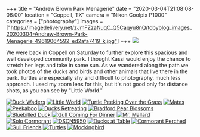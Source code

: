 +++
title = "Andrew Brown Park Menagerie"
date = "2020-03-04T21:08:08-06:00"
location = "Coppell, TX"
camera = "Nikon Coolpix P1000"
categories = ["photography"]
images = ["https://imagedelivery.net/zJmFZzaNuqC_Q5Caqyu8nQ/tobyblog_images_20200304-Andrew-Brown-Park-Menagerie_49619064592_ed2afa7419_k.jpg"]
+++
![](https://imagedelivery.net/zJmFZzaNuqC_Q5Caqyu8nQ/tobyblog_images_20200304-Andrew-Brown-Park-Menagerie_49619064592_ed2afa7419_k.jpg/fit=scale-down,w=780,sharpen=1,f=auto,q=0.9,slow-connection-quality=0.3)
<!--more-->
We were back in Coppell on Saturday to further explore this spacious and well developed community park. I thought Kassi would enjoy the chance to stretch her legs and take in some sun. As we wandered along the path we took photos of the ducks and birds and other animals that live there in the park. Turtles are especially shy and difficult to photography, much less approach. I used my zoom lens for this, but it's not good only for distance shots, as you can see by "Little World."

<div id="mygallery">
		<a class="swipebox" href="https://imagedelivery.net/zJmFZzaNuqC_Q5Caqyu8nQ/tobyblog_images_20200304-Andrew-Brown-Park-Menagerie_49618825791_2b5844b1b2_k.jpg/fit=scale-down,w=1024,sharpen=1,f=auto,q=0.9,slow-connection-quality=0.3">
			    <img alt="Duck Waders" src="https://imagedelivery.net/zJmFZzaNuqC_Q5Caqyu8nQ/tobyblog_images_20200304-Andrew-Brown-Park-Menagerie_49618825791_2b5844b1b2_k.jpg/fit=scale-down,w=365,sharpen=1,f=auto,q=0.9,slow-connection-quality=0.3"></a>
		<a class="swipebox" href="https://imagedelivery.net/zJmFZzaNuqC_Q5Caqyu8nQ/tobyblog_images_20200304-Andrew-Brown-Park-Menagerie_49619076747_fa9e5806d1_k.jpg/fit=scale-down,w=1024,sharpen=1,f=auto,q=0.9,slow-connection-quality=0.3">
			    <img alt="Little World" src="https://imagedelivery.net/zJmFZzaNuqC_Q5Caqyu8nQ/tobyblog_images_20200304-Andrew-Brown-Park-Menagerie_49619076747_fa9e5806d1_k.jpg/fit=scale-down,w=365,sharpen=1,f=auto,q=0.9,slow-connection-quality=0.3"></a>
		<a class="swipebox" href="https://imagedelivery.net/zJmFZzaNuqC_Q5Caqyu8nQ/tobyblog_images_20200304-Andrew-Brown-Park-Menagerie_49619077542_eb7066abe1_k.jpg/fit=scale-down,w=1024,sharpen=1,f=auto,q=0.9,slow-connection-quality=0.3">
			    <img alt="Turtle Peeking Over the Grass" src="https://imagedelivery.net/zJmFZzaNuqC_Q5Caqyu8nQ/tobyblog_images_20200304-Andrew-Brown-Park-Menagerie_49619077542_eb7066abe1_k.jpg/fit=scale-down,w=365,sharpen=1,f=auto,q=0.9,slow-connection-quality=0.3"></a>
		<a class="swipebox" href="https://imagedelivery.net/zJmFZzaNuqC_Q5Caqyu8nQ/tobyblog_images_20200304-Andrew-Brown-Park-Menagerie_49618305608_fbed207d20_k.jpg/fit=scale-down,w=1024,sharpen=1,f=auto,q=0.9,slow-connection-quality=0.3">
			    <img alt="Mates" src="https://imagedelivery.net/zJmFZzaNuqC_Q5Caqyu8nQ/tobyblog_images_20200304-Andrew-Brown-Park-Menagerie_49618305608_fbed207d20_k.jpg/fit=scale-down,w=365,sharpen=1,f=auto,q=0.9,slow-connection-quality=0.3"></a>
		<a class="swipebox" href="https://imagedelivery.net/zJmFZzaNuqC_Q5Caqyu8nQ/tobyblog_images_20200304-Andrew-Brown-Park-Menagerie_49619093357_5152cd1a5a_k.jpg/fit=scale-down,w=1024,sharpen=1,f=auto,q=0.9,slow-connection-quality=0.3">
			    <img alt="Peekaboo" src="https://imagedelivery.net/zJmFZzaNuqC_Q5Caqyu8nQ/tobyblog_images_20200304-Andrew-Brown-Park-Menagerie_49619093357_5152cd1a5a_k.jpg/fit=scale-down,w=365,sharpen=1,f=auto,q=0.9,slow-connection-quality=0.3"></a>
		<a class="swipebox" href="https://imagedelivery.net/zJmFZzaNuqC_Q5Caqyu8nQ/tobyblog_images_20200304-Andrew-Brown-Park-Menagerie_49619073072_b2e0b06f16_k.jpg/fit=scale-down,w=1024,sharpen=1,f=auto,q=0.9,slow-connection-quality=0.3">
			    <img alt="Ducks Retreating" src="https://imagedelivery.net/zJmFZzaNuqC_Q5Caqyu8nQ/tobyblog_images_20200304-Andrew-Brown-Park-Menagerie_49619073072_b2e0b06f16_k.jpg/fit=scale-down,w=365,sharpen=1,f=auto,q=0.9,slow-connection-quality=0.3"></a>
		<a class="swipebox" href="https://imagedelivery.net/zJmFZzaNuqC_Q5Caqyu8nQ/tobyblog_images_20200304-Andrew-Brown-Park-Menagerie_49619086762_d47ab59e27_k.jpg/fit=scale-down,w=1024,sharpen=1,f=auto,q=0.9,slow-connection-quality=0.3">
			    <img alt="Bradford Pear Blossoms" src="https://imagedelivery.net/zJmFZzaNuqC_Q5Caqyu8nQ/tobyblog_images_20200304-Andrew-Brown-Park-Menagerie_49619086762_d47ab59e27_k.jpg/fit=scale-down,w=365,sharpen=1,f=auto,q=0.9,slow-connection-quality=0.3"></a>
		<a class="swipebox" href="https://imagedelivery.net/zJmFZzaNuqC_Q5Caqyu8nQ/tobyblog_images_20200304-Andrew-Brown-Park-Menagerie_49618310538_a979f00a52_k.jpg/fit=scale-down,w=1024,sharpen=1,f=auto,q=0.9,slow-connection-quality=0.3">
			    <img alt="Bluebilled Duck" src="https://imagedelivery.net/zJmFZzaNuqC_Q5Caqyu8nQ/tobyblog_images_20200304-Andrew-Brown-Park-Menagerie_49618310538_a979f00a52_k.jpg/fit=scale-down,w=365,sharpen=1,f=auto,q=0.9,slow-connection-quality=0.3"></a>
		<a class="swipebox" href="https://imagedelivery.net/zJmFZzaNuqC_Q5Caqyu8nQ/tobyblog_images_20200304-Andrew-Brown-Park-Menagerie_49619071967_c9f31088d3_k.jpg/fit=scale-down,w=1024,sharpen=1,f=auto,q=0.9,slow-connection-quality=0.3">
			    <img alt="Gull Coming For Dinner" src="https://imagedelivery.net/zJmFZzaNuqC_Q5Caqyu8nQ/tobyblog_images_20200304-Andrew-Brown-Park-Menagerie_49619071967_c9f31088d3_k.jpg/fit=scale-down,w=365,sharpen=1,f=auto,q=0.9,slow-connection-quality=0.3"></a>
		<a class="swipebox" href="https://imagedelivery.net/zJmFZzaNuqC_Q5Caqyu8nQ/tobyblog_images_20200304-Andrew-Brown-Park-Menagerie_49618821371_8fb9ef2dc2_k.jpg/fit=scale-down,w=1024,sharpen=1,f=auto,q=0.9,slow-connection-quality=0.3">
			    <img alt="Mr. Mallard" src="https://imagedelivery.net/zJmFZzaNuqC_Q5Caqyu8nQ/tobyblog_images_20200304-Andrew-Brown-Park-Menagerie_49618821371_8fb9ef2dc2_k.jpg/fit=scale-down,w=365,sharpen=1,f=auto,q=0.9,slow-connection-quality=0.3"></a>
		<a class="swipebox" href="https://imagedelivery.net/zJmFZzaNuqC_Q5Caqyu8nQ/tobyblog_images_20200304-Andrew-Brown-Park-Menagerie_49618819411_43241018a0_k.jpg/fit=scale-down,w=1024,sharpen=1,f=auto,q=0.9,slow-connection-quality=0.3">
			    <img alt="Solo Cormorant" src="https://imagedelivery.net/zJmFZzaNuqC_Q5Caqyu8nQ/tobyblog_images_20200304-Andrew-Brown-Park-Menagerie_49618819411_43241018a0_k.jpg/fit=scale-down,w=365,sharpen=1,f=auto,q=0.9,slow-connection-quality=0.3"></a>
		<a class="swipebox" href="https://imagedelivery.net/zJmFZzaNuqC_Q5Caqyu8nQ/tobyblog_images_20200304-Andrew-Brown-Park-Menagerie_49618290738_351ff38470_k.jpg/fit=scale-down,w=1024,sharpen=1,f=auto,q=0.9,slow-connection-quality=0.3">
			    <img alt="DSCN5950" src="https://imagedelivery.net/zJmFZzaNuqC_Q5Caqyu8nQ/tobyblog_images_20200304-Andrew-Brown-Park-Menagerie_49618290738_351ff38470_k.jpg/fit=scale-down,w=365,sharpen=1,f=auto,q=0.9,slow-connection-quality=0.3"></a>
		<a class="swipebox" href="https://imagedelivery.net/zJmFZzaNuqC_Q5Caqyu8nQ/tobyblog_images_20200304-Andrew-Brown-Park-Menagerie_49618805351_60d9c29bb5_k.jpg/fit=scale-down,w=1024,sharpen=1,f=auto,q=0.9,slow-connection-quality=0.3">
			    <img alt="Ducks at Table" src="https://imagedelivery.net/zJmFZzaNuqC_Q5Caqyu8nQ/tobyblog_images_20200304-Andrew-Brown-Park-Menagerie_49618805351_60d9c29bb5_k.jpg/fit=scale-down,w=365,sharpen=1,f=auto,q=0.9,slow-connection-quality=0.3"></a>
		<a class="swipebox" href="https://imagedelivery.net/zJmFZzaNuqC_Q5Caqyu8nQ/tobyblog_images_20200304-Andrew-Brown-Park-Menagerie_49619064592_ed2afa7419_k.jpg/fit=scale-down,w=1024,sharpen=1,f=auto,q=0.9,slow-connection-quality=0.3">
			    <img alt="Cormorant Perched" src="https://imagedelivery.net/zJmFZzaNuqC_Q5Caqyu8nQ/tobyblog_images_20200304-Andrew-Brown-Park-Menagerie_49619064592_ed2afa7419_k.jpg/fit=scale-down,w=365,sharpen=1,f=auto,q=0.9,slow-connection-quality=0.3"></a>
		<a class="swipebox" href="https://imagedelivery.net/zJmFZzaNuqC_Q5Caqyu8nQ/tobyblog_images_20200304-Andrew-Brown-Park-Menagerie_49618817876_37b63c8f79_k.jpg/fit=scale-down,w=1024,sharpen=1,f=auto,q=0.9,slow-connection-quality=0.3">
			    <img alt="Gull Friends" src="https://imagedelivery.net/zJmFZzaNuqC_Q5Caqyu8nQ/tobyblog_images_20200304-Andrew-Brown-Park-Menagerie_49618817876_37b63c8f79_k.jpg/fit=scale-down,w=365,sharpen=1,f=auto,q=0.9,slow-connection-quality=0.3"></a>
		<a class="swipebox" href="https://imagedelivery.net/zJmFZzaNuqC_Q5Caqyu8nQ/tobyblog_images_20200304-Andrew-Brown-Park-Menagerie_49619068632_a7d1cf5a2e_k.jpg/fit=scale-down,w=1024,sharpen=1,f=auto,q=0.9,slow-connection-quality=0.3">
			    <img alt="Turtles" src="https://imagedelivery.net/zJmFZzaNuqC_Q5Caqyu8nQ/tobyblog_images_20200304-Andrew-Brown-Park-Menagerie_49619068632_a7d1cf5a2e_k.jpg/fit=scale-down,w=365,sharpen=1,f=auto,q=0.9,slow-connection-quality=0.3"></a>
		<a class="swipebox" href="https://imagedelivery.net/zJmFZzaNuqC_Q5Caqyu8nQ/tobyblog_images_20200304-Andrew-Brown-Park-Menagerie_49619085567_ea65281c53_k.jpg/fit=scale-down,w=1024,sharpen=1,f=auto,q=0.9,slow-connection-quality=0.3">
			    <img alt="Mockingbird" src="https://imagedelivery.net/zJmFZzaNuqC_Q5Caqyu8nQ/tobyblog_images_20200304-Andrew-Brown-Park-Menagerie_49619085567_ea65281c53_k.jpg/fit=scale-down,w=365,sharpen=1,f=auto,q=0.9,slow-connection-quality=0.3"></a>
</div>
